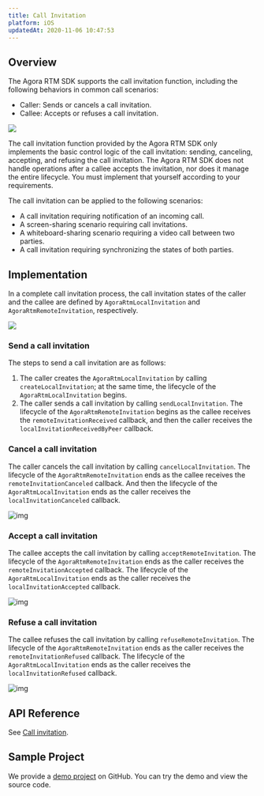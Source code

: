 ```yaml
---
title: Call Invitation
platform: iOS
updatedAt: 2020-11-06 10:47:53
---
```

## Overview

The Agora RTM SDK supports the call invitation function, including the following behaviors in common call scenarios:

- Caller: Sends or cancels a call invitation.
- Callee: Accepts or refuses a call invitation.

![](https://web-cdn.agora.io/docs-files/1602314541995)

The call invitation function provided by the Agora RTM SDK only implements the basic control logic of the call invitation: sending, canceling, accepting, and refusing the call invitation. The Agora RTM SDK does not handle operations after a callee accepts the invitation, nor does it manage the entire lifecycle. You must implement that yourself according to your requirements.

The call invitation can be applied to the following scenarios:

- A call invitation requiring notification of an incoming call.
- A screen-sharing scenario requiring call invitations.
- A whiteboard-sharing scenario requiring a video call between two parties.
- A call invitation requiring synchronizing the states of both parties.

## Implementation

In a complete call invitation process, the call invitation states of the caller and the callee are defined by `AgoraRtmLocalInvitation` and `AgoraRtmRemoteInvitation`, respectively.

![](https://web-cdn.agora.io/docs-files/1602321763031)


### Send a call invitation

The steps to send a call invitation are as follows:

1. The caller creates the `AgoraRtmLocalInvitation` by calling `createLocalInvitation`; at the same time, the lifecycle of the `AgoraRtmLocalInvitation` begins.
2. The caller sends a call invitation by calling `sendLocalInvitation`. The lifecycle of the `AgoraRtmRemoteInvitation` begins as the callee receives the `remoteInvitationReceived` callback, and then the caller receives the `localInvitationReceivedByPeer` callback.



### Cancel a call invitation

The caller cancels the call invitation by calling `cancelLocalInvitation`. The lifecycle of the `AgoraRtmRemoteInvitation` ends as the callee receives the `remoteInvitationCanceled` callback. And then the lifecycle of the `AgoraRtmLocalInvitation` ends as the caller receives the `localInvitationCanceled` callback.

![img](https://web-cdn.agora.io/docs-files/1598604688759)



### Accept a call invitation

The callee accepts the call invitation by calling `acceptRemoteInvitation`. The lifecycle of the `AgoraRtmRemoteInvitation` ends as the caller receives the `remoteInvitationAccepted` callback. The lifecycle of the `AgoraRtmLocalInvitation` ends as the caller receives the `localInvitationAccepted` callback.



![img](https://web-cdn.agora.io/docs-files/1598604695722)


###  Refuse a call invitation

The callee refuses the call invitation by calling `refuseRemoteInvitation`. The lifecycle of the `AgoraRtmRemoteInvitation` ends as the caller receives the `remoteInvitationRefused` callback. The lifecycle of the `AgoraRtmLocalInvitation` ends as the caller receives the `localInvitationRefused` callback.

![img](https://web-cdn.agora.io/docs-files/1598604702210)



##  API Reference

See [Call invitation](https://docs.agora.io/en/Real-time-Messaging/API%20Reference/RTM_cpp/index.html#callinvitation).

## Sample Project

We provide a [demo project](https://github.com/AgoraIO-Usecase/Video-Calling) on GitHub. You can try the demo and view the source code.